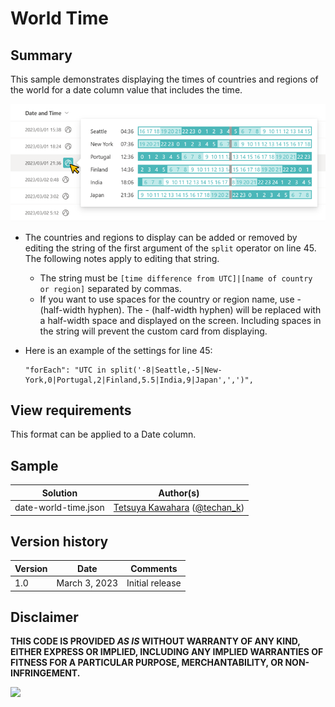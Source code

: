 # World Time

## Summary

This sample demonstrates displaying the times of countries and regions of the world for a date column value that includes the time.

![screenshot of the sample](./assets/screenshot.png)

- The countries and regions to display can be added or removed by editing the string of the first argument of the `split` operator on line 45. The following notes apply to editing that string.
    - The string must be `[time difference from UTC]|[name of country or region]` separated by commas.
    - If you want to use spaces for the country or region name, use - (half-width hyphen). The - (half-width hyphen) will be replaced with a half-width space and displayed on the screen. Including spaces in the string will prevent the custom card from displaying.

- Here is an example of the settings for line 45:
    ```
    "forEach": "UTC in split('-8|Seattle,-5|New-York,0|Portugal,2|Finland,5.5|India,9|Japan',',')",
    ```

## View requirements

This format can be applied to a Date column.

## Sample

Solution|Author(s)
--------|---------
date-world-time.json | [Tetsuya Kawahara](https://github.com/tecchan1107) ([@techan_k](https://twitter.com/techan_k))

## Version history

Version |Date          |Comments
--------|--------------|--------
1.0     |March 3, 2023 |Initial release

## Disclaimer

**THIS CODE IS PROVIDED *AS IS* WITHOUT WARRANTY OF ANY KIND, EITHER EXPRESS OR IMPLIED, INCLUDING ANY IMPLIED WARRANTIES OF FITNESS FOR A PARTICULAR PURPOSE, MERCHANTABILITY, OR NON-INFRINGEMENT.**

<img src="https://pnptelemetry.azurewebsites.net/list-formatting/column-samples/date-world-time" />